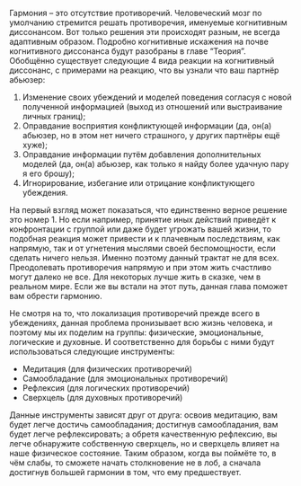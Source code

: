 Гармония – это отсутствие противоречий. Человеческий мозг по умолчанию стремится решать противоречия, именуемые когнитивным диссонансом. Вот только решения эти происходят разным, не всегда адаптивным образом. Подробно когнитивные искажения на почве когнитивного диссонанса будут разобраны в главе “Теория”. Обобщённо существует следующие 4 вида реакции на когнитивный диссонанс, с примерами на реакцию, что вы узнали что ваш партнёр абьюзер:

1. Изменение своих убеждений и моделей поведения согласуя с новой полученной информацией (выход из отношений или выстраивание личных границ);
1. Оправдание восприятия конфликтующей информации (да, он(а) абьюзер, но в этом нет ничего страшного, у других партнёры ещё хуже);
1. Оправдание информации путём добавления дополнительных моделей (да, он(а) абьюзер, как только я найду более удачную пару я его брошу);
1. Игнорирование, избегание или отрицание конфликтующего убеждения.

На первый взгляд может показаться, что единственно верное решение это номер 1. Но если например, принятие иных действий приведёт к конфронтации с группой или даже будет угрожать вашей жизни, то подобная реакция может привести и к плачевным последствиям, как напрямую, так и от угнетения мыслями своей беспомощности, если сделать ничего нельзя. Именно поэтому данный трактат не для всех. Преодолевать противоречия напрямую и при этом жить счастливо могут далеко не все. Для некоторых лучше жить в сказке, чем в реальном мире. Если же вы встали на этот путь, данная глава поможет вам обрести гармонию.

Не смотря на то, что локализация противоречий прежде всего в убеждениях, данная проблема пронизывает всю жизнь человека, и поэтому мы их поделим на группы: физические, эмоциональные, логические и духовные. И соответственно для борьбы с ними будут использоваться следующие инструменты:

* Медитация (для физических противоречий)
* Самообладание (для эмоциональных противоречий)
* Рефлексия (для логических противоречий)
* Сверхцель (для духовных противоречий)

Данные инструменты зависят друг от друга: освоив медитацию, вам будет легче достичь самообладания; достигнув самообладания, вам будет легче рефлексировать; а обретя качественную рефлексию, вы легче обнаружите собственную сверхцель, но и сверхцель влияет на наше физическое состояние. Таким образом, когда вы поймёте то, в чём слабы, то сможете начать столкновение не в лоб, а сначала достигнув большей гармонии в том, что ему предшествует.
